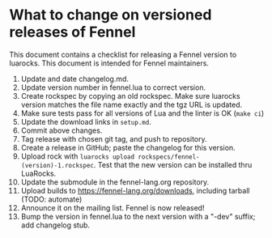 # What to change on versioned releases of Fennel

This document contains a checklist for releasing a Fennel version to luarocks. This document
is intended for Fennel maintainers.

1. Update and date changelog.md.
2. Update version number in fennel.lua to correct version.
3. Create rockspec by copying an old rockspec. Make sure luarocks version
   matches the file name exactly and the tgz URL is updated.
4. Make sure tests pass for all versions of Lua and the linter is OK (`make ci`)
5. Update the download links in `setup.md`.
6. Commit above changes.
7. Tag release with chosen git tag, and push to repository.
8. Create a release in GitHub; paste the changelog for this version.
9. Upload rock with `luarocks upload rockspecs/fennel-(version)-1.rockspec`.
   Test that the new version can be installed thru LuaRocks.
10. Update the submodule in the fennel-lang.org repository.
11. Upload builds to https://fennel-lang.org/downloads, including tarball (TODO: automate)
12. Announce it on the mailing list. Fennel is now released!
13. Bump the version in fennel.lua to the next version with a "-dev" suffix; add changelog stub.

